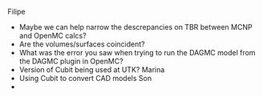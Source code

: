 Filipe
  - Maybe we can help narrow the descrepancies on TBR between MCNP and OpenMC calcs?
  - Are the volumes/surfaces coincident?
  - What was the error you saw when trying to run the DAGMC model from the DAGMC plugin in OpenMC?
  - Version of Cubit being used at UTK?
Marina
  - Using Cubit to convert CAD models
Son
  - 
